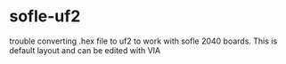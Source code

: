 # sofle-uf2
trouble converting .hex file to uf2 to work with sofle 2040 boards. This is default layout and can be edited with VIA
